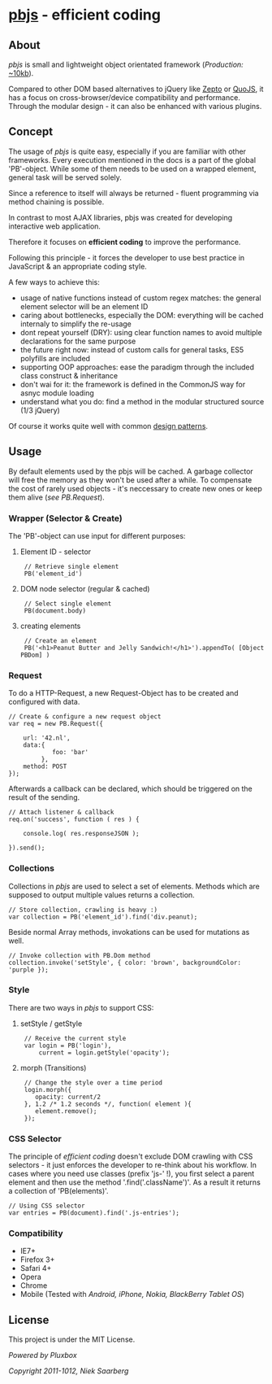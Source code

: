 [pbjs](http://pluxbox.nl/products/pbjs) - efficient coding
==========================================================

About
-----

*pbjs* is small and lightweight object orientated framework (*Production:* [~10kb](https://github.com/Saartje87/pbjs/tree/master/bin/pbjs.min.js)).

Compared to other DOM based alternatives to jQuery like [Zepto](http://zeptojs.com/) or [QuoJS](http://quojs.tapquo.com/), it has a focus on cross-browser/device compatibility and performance. Through the modular design - it can also be enhanced with various plugins.



Concept
-------

The usage of *pbjs* is quite easy, especially if you are familiar with other frameworks. Every execution mentioned in the docs is a part of the global 'PB'-object. While some of them needs to be used on a wrapped element, general task will be served solely.

Since a reference to itself will always be returned - fluent programming via method chaining is possible.

In contrast to most AJAX libraries, pbjs was created for developing interactive web application.

Therefore it focuses on **efficient coding** to improve the performance.

Following this principle - it forces the developer to use best practice in JavaScript & an appropriate coding style.

A few ways to achieve this:

- usage of native functions instead of custom regex matches: the general element selector will be an element ID
- caring about bottlenecks, especially the DOM: everything will be cached internaly to simplify the re-usage
- dont repeat yourself (DRY): using clear function names to avoid multiple declarations for the same purpose
- the future right now: instead of custom calls for general tasks, ES5 polyfills are included
- supporting OOP approaches: ease the paradigm through the included class construct & inheritance
- don't wai for it: the framework is defined in the CommonJS way for asnyc module loading
- understand what you do: find a method in the modular structured source (1/3 jQuery)

Of course it works quite well with common [design patterns](http://addyosmani.com/resources/essentialjsdesignpatterns/book/).



Usage
-----

By default elements used by the pbjs will be cached. A garbage collector will free the memory as they won't be used after a while. To compensate the cost of rarely used objects - it's neccessary to create new ones or keep them alive (*see PB.Request*).


### Wrapper (Selector & Create)

The 'PB'-object can use input for different purposes:

1. Element ID - selector 

        // Retrieve single element    
        PB('element_id')

2. DOM node selector (regular & cached)
        
        // Select single element
        PB(document.body)

3. creating elements

        // Create an element     
        PB('<h1>Peanut Butter and Jelly Sandwich!</h1>').appendTo( [Object PBDom] )

### Request

To do a HTTP-Request, a new Request-Object has to be created and configured with data.

    // Create & configure a new request object
    var req = new PB.Request({
    
        url: '42.nl',
        data:{ 
                foo: 'bar'
             },
        method: POST        
    });
    
Afterwards a callback can be declared, which should be triggered on the result of the sending.
        
    // Attach listener & callback
    req.on('success', function ( res ) {
        
        console.log( res.responseJSON );
        
    }).send();
    

### Collections

Collections in *pbjs* are used to select a set of elements. Methods which are supposed to output multiple values returns a collection. 

    // Store collection, crawling is heavy :)
    var collection = PB('element_id').find('div.peanut);

Beside normal Array methods, invokations can be used for mutations as well.

    // Invoke collection with PB.Dom method
    collection.invoke('setStyle', { color: 'brown', backgroundColor: 'purple });
        

### Style

There are two ways in *pbjs* to support CSS:

1. setStyle / getStyle
    
        // Receive the current style
        var login = PB('login'),
            current = login.getStyle('opacity');

2. morph (Transitions)
    
        // Change the style over a time period
        login.morph({                     
           opacity: current/2        
        }, 1.2 /* 1.2 seconds */, function( element ){        
           element.remove();
        });


### CSS Selector

The principle of *efficient coding* doesn't exclude DOM crawling with CSS selectors - it just enforces the developer to re-think about his workflow. In cases where you need use classes (prefix 'js-' !), you first select a parent element and then use the method '.find('.className')'. As a result it returns a collection of 'PB(elements)'.

    // Using CSS selector
    var entries = PB(document).find('.js-entries');


### Compatibility

- IE7+
- Firefox 3+
- Safari 4+
- Opera
- Chrome
- Mobile (Tested with *Android, iPhone, Nokia, BlackBerry Tablet OS*)



License
-------
This project is under the MIT License.

*Powered by Pluxbox*

*Copyright 2011-1012, Niek Saarberg*